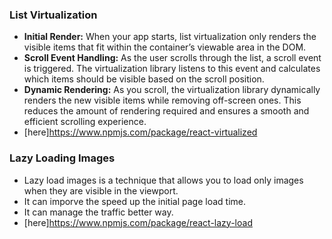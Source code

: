 ### List Virtualization
- __Initial Render:__ When your app starts, list virtualization only renders the visible items that fit within the container’s viewable area in the DOM.
- __Scroll Event Handling:__ As the user scrolls through the list, a scroll event is triggered. The virtualization library listens to this event and calculates which items should be visible based on the scroll position.
- __Dynamic Rendering:__ As you scroll, the virtualization library dynamically renders the new visible items while removing off-screen ones. This reduces the amount of rendering required and ensures a smooth and efficient scrolling experience.
- [here]https://www.npmjs.com/package/react-virtualized
  
### Lazy Loading Images
- Lazy load images is a technique that allows you to load only images when they are visible in the viewport.
- It can imporve the speed up the initial page load time.
- It can manage the traffic better way.
- [here]https://www.npmjs.com/package/react-lazy-load

